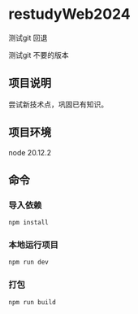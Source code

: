 # restudyWeb2024

测试git 回退

测试git 不要的版本

## 项目说明
尝试新技术点，巩固已有知识。

## 项目环境 
node 20.12.2

## 命令

### 导入依赖

```sh
npm install
```

### 本地运行项目

```sh
npm run dev
```

### 打包

```sh
npm run build
```

